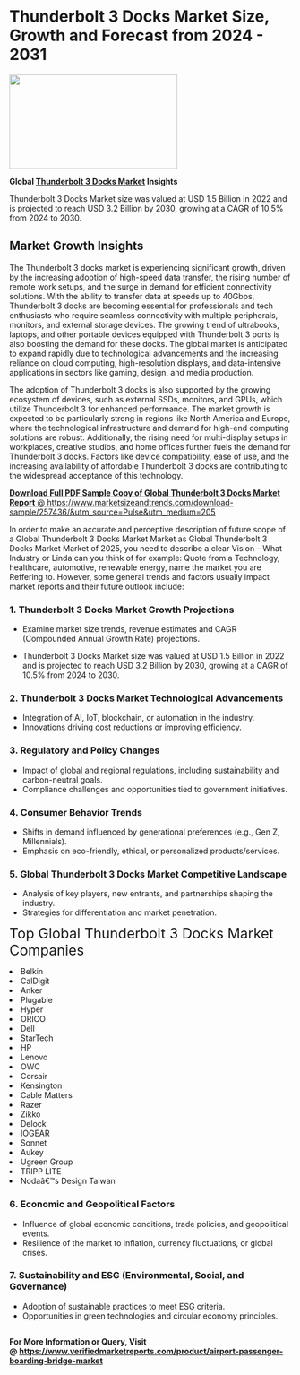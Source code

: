 <H1>Thunderbolt 3 Docks Market Size, Growth and Forecast from 2024 - 2031</H1><img class="aligncenter size-medium wp-image-584254" src="https://thirdeyenews.in/wp-content/uploads/2024/09/Global-Market-Research-300x168.jpeg" alt="" width="300" height="168" /><p><strong>Global&nbsp;<a href="https://www.marketsizeandtrends.com/download-sample/257436/&amp;utm_source=Pulse&amp;utm_medium=205">Thunderbolt 3 Docks Market</a> Insights</strong></p><p>Thunderbolt 3 Docks Market size was valued at USD 1.5 Billion in 2022 and is projected to reach USD 3.2 Billion by 2030, growing at a CAGR of 10.5% from 2024 to 2030.</p><p><h2>Market Growth Insights</h2> <p>The Thunderbolt 3 docks market is experiencing significant growth, driven by the increasing adoption of high-speed data transfer, the rising number of remote work setups, and the surge in demand for efficient connectivity solutions. With the ability to transfer data at speeds up to 40Gbps, Thunderbolt 3 docks are becoming essential for professionals and tech enthusiasts who require seamless connectivity with multiple peripherals, monitors, and external storage devices. The growing trend of ultrabooks, laptops, and other portable devices equipped with Thunderbolt 3 ports is also boosting the demand for these docks. The global market is anticipated to expand rapidly due to technological advancements and the increasing reliance on cloud computing, high-resolution displays, and data-intensive applications in sectors like gaming, design, and media production. <p><a href="#"></a></p> <p>The adoption of Thunderbolt 3 docks is also supported by the growing ecosystem of devices, such as external SSDs, monitors, and GPUs, which utilize Thunderbolt 3 for enhanced performance. The market growth is expected to be particularly strong in regions like North America and Europe, where the technological infrastructure and demand for high-end computing solutions are robust. Additionally, the rising need for multi-display setups in workplaces, creative studios, and home offices further fuels the demand for Thunderbolt 3 docks. Factors like device compatibility, ease of use, and the increasing availability of affordable Thunderbolt 3 docks are contributing to the widespread acceptance of this technology. <p><a href="#"></p><p><span class=""><strong>Download Full PDF Sample Copy of Global Thunderbolt 3 Docks Market Report</strong> @ <a href="https://www.marketsizeandtrends.com/download-sample/257436/&amp;utm_source=Pulse&amp;utm_medium=205" target="_blank">https://www.marketsizeandtrends.com/download-sample/257436/&amp;utm_source=Pulse&amp;utm_medium=205</a></span></p><p>In order to make an accurate and perceptive description of future scope of a Global&nbsp;Thunderbolt 3 Docks Market Market as Global&nbsp;Thunderbolt 3 Docks Market Market of 2025, you need to describe a clear Vision &ndash; What Industry or Linda can you think of for example: Quote from a Technology, healthcare, automotive, renewable energy, name the market you are Reffering to. However, some general trends and factors usually impact market reports and their future outlook include:</p><h3>1.&nbsp;<strong>Thunderbolt 3 Docks Market Growth Projections</strong></h3><ul><li>Examine market size trends, revenue estimates and CAGR (Compounded Annual Growth Rate) projections.</li><li><p>Thunderbolt 3 Docks Market size was valued at USD 1.5 Billion in 2022 and is projected to reach USD 3.2 Billion by 2030, growing at a CAGR of 10.5% from 2024 to 2030.</p></li></ul><h3>2.&nbsp;<strong>Thunderbolt 3 Docks Market Technological Advancements</strong></h3><ul><li>Integration of AI, IoT, blockchain, or automation in the industry.</li><li>Innovations driving cost reductions or improving efficiency.</li></ul><h3>3.&nbsp;<strong>Regulatory and Policy Changes</strong></h3><ul><li>Impact of global and regional regulations, including sustainability and carbon-neutral goals.</li><li>Compliance challenges and opportunities tied to government initiatives.</li></ul><h3>4.&nbsp;<strong>Consumer Behavior Trends</strong></h3><ul><li>Shifts in demand influenced by generational preferences (e.g., Gen Z, Millennials).</li><li>Emphasis on eco-friendly, ethical, or personalized products/services.</li></ul><h3>5.&nbsp;<strong>Global Thunderbolt 3 Docks Market Competitive Landscape</strong></h3><ul><li>Analysis of key players, new entrants, and partnerships shaping the industry.</li><li>Strategies for differentiation and market penetration.</li></ul><p data-pm-slice="1 1 []"><span style="color: inherit; font-family: inherit; font-size: 25px;">Top Global Thunderbolt 3 Docks Market Companies</span></p><div class="" data-test-id=""><p><li>Belkin</li><li> CalDigit</li><li> Anker</li><li> Plugable</li><li> Hyper</li><li> ORICO</li><li> Dell</li><li> StarTech</li><li> HP</li><li> Lenovo</li><li> OWC</li><li> Corsair</li><li> Kensington</li><li> Cable Matters</li><li> Razer</li><li> Zikko</li><li> Delock</li><li> IOGEAR</li><li> Sonnet</li><li> Aukey</li><li> Ugreen Group</li><li> TRIPP LITE</li><li> Nodaâ€™s Design Taiwan</li></p></div><h3>6.&nbsp;<strong>Economic and Geopolitical Factors</strong></h3><ul><li>Influence of global economic conditions, trade policies, and geopolitical events.</li><li>Resilience of the market to inflation, currency fluctuations, or global crises.</li></ul><h3>7.&nbsp;<strong>Sustainability and ESG (Environmental, Social, and Governance)</strong></h3><ul><li>Adoption of sustainable practices to meet ESG criteria.</li><li>Opportunities in green technologies and circular economy principles.</li></ul><h2><strong style="font-size: 14px;">For More Information or Query, Visit @&nbsp;</strong><a style="background-color: #ffffff; font-size: 14px;" href="https://www.marketsizeandtrends.com/report/thunderbolt-3-docks-market/" target="_blank">https://www.verifiedmarketreports.com/product/airport-passenger-boarding-bridge-market</a></h2>
